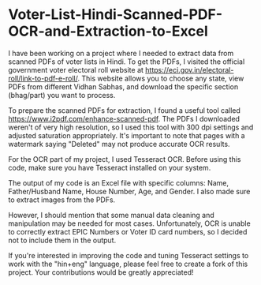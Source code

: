 # Voter-List-Hindi-Scanned-PDF-OCR-and-Extraction-to-Excel

I have been working on a project where I needed to extract data from scanned PDFs of voter lists in Hindi. To get the PDFs, I visited the official government voter electoral roll website at https://eci.gov.in/electoral-roll/link-to-pdf-e-roll/. This website allows you to choose any state, view PDFs from different Vidhan Sabhas, and download the specific section (bhag/part) you want to process.

To prepare the scanned PDFs for extraction, I found a useful tool called https://www.i2pdf.com/enhance-scanned-pdf. The PDFs I downloaded weren't of very high resolution, so I used this tool with 300 dpi settings and adjusted saturation appropriately. It's important to note that pages with a watermark saying "Deleted" may not produce accurate OCR results.

For the OCR part of my project, I used Tesseract OCR. Before using this code, make sure you have Tesseract installed on your system.

The output of my code is an Excel file with specific columns: Name, Father/Husband Name, House Number, Age, and Gender. I also made sure to extract images from the PDFs.

However, I should mention that some manual data cleaning and manipulation may be needed for most cases. Unfortunately, OCR is unable to correctly extract EPIC Numbers or Voter ID card numbers, so I decided not to include them in the output.

If you're interested in improving the code and tuning Tesseract settings to work with the "hin+eng" language, please feel free to create a fork of this project. Your contributions would be greatly appreciated!
